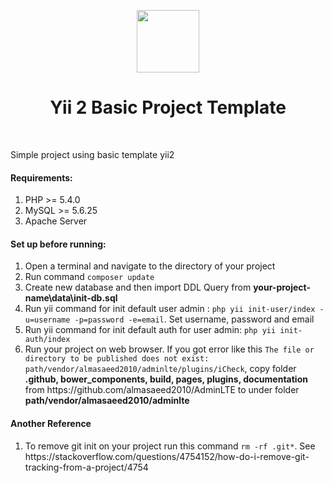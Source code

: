 <p align="center">
    <a href="https://github.com/yiisoft" target="_blank">
        <img src="https://avatars0.githubusercontent.com/u/993323" height="100px">
    </a>
    <h1 align="center">Yii 2 Basic Project Template</h1>
    <br>
</p>

<p>Simple project using basic template yii2</p>

<h4>Requirements:</h4>
 <ol>
    <li>PHP >= 5.4.0</li>
    <li>MySQL >= 5.6.25</li>
    <li>Apache Server</li>
</ol>

<h4>Set up before running:</h4>
<ol>
    <li>Open a terminal and navigate to the directory of your project</li>
    <li>Run command <code>composer update</code></li>
    <li>Create new database and then import DDL Query from <strong>your-project-name\data\init-db.sql</strong></li>
    <li>Run yii command for init default user admin : <code>php yii init-user/index -u=username -p=password -e=email</code>. Set username, password and email</li>
    <li>Run yii command for init default auth for user admin: <code>php yii init-auth/index</code></li>
    <li>Run your project on web browser. If you got error like this <code>The file or directory to be published does not exist: path/vendor/almasaeed2010/adminlte/plugins/iCheck</code>, copy folder <strong>.github, bower_components, build, pages, plugins, documentation</strong> from https://github.com/almasaeed2010/AdminLTE to under folder <strong>path/vendor/almasaeed2010/adminlte</strong></li>
</ol>

<h4>Another Reference</h4>
<ol>
    <li>To remove git init on your project run this command <code>rm -rf .git*</code>. See https://stackoverflow.com/questions/4754152/how-do-i-remove-git-tracking-from-a-project/4754</li>
</ol>
